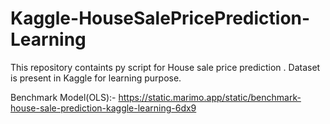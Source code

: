 # Kaggle-HouseSalePricePrediction-Learning
This repository containts py script for House sale price prediction . Dataset is present in Kaggle for learning purpose.

Benchmark Model(OLS):- https://static.marimo.app/static/benchmark-house-sale-prediction-kaggle-learning-6dx9
